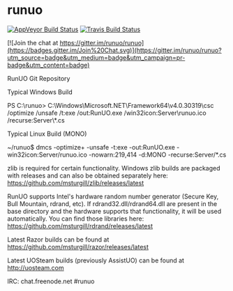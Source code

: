 runuo
=====

[![AppVeyor Build Status](https://ci.appveyor.com/api/projects/status/4tjo91e4qotjtsgq?svg=true)](https://ci.appveyor.com/project/ms/runuo) [![Travis Build Status](https://travis-ci.org/runuo/runuo.svg)](https://travis-ci.org/runuo/runuo)

[![Join the chat at https://gitter.im/runuo/runuo](https://badges.gitter.im/Join%20Chat.svg)](https://gitter.im/runuo/runuo?utm_source=badge&utm_medium=badge&utm_campaign=pr-badge&utm_content=badge)

RunUO Git Repository

Typical Windows Build

PS C:\runuo> C:\Windows\Microsoft.NET\Framework64\v4.0.30319\csc /optimize /unsafe /t:exe /out:RunUO.exe /win32icon:Server\runuo.ico /recurse:Server\\*.cs


Typical Linux Build (MONO)

~/runuo$ dmcs -optimize+ -unsafe -t:exe -out:RunUO.exe -win32icon:Server/runuo.ico -nowarn:219,414 -d:MONO -recurse:Server/*.cs


zlib is required for certain functionality. Windows zlib builds are packaged with releases and can also be obtained separately here: https://github.com/msturgill/zlib/releases/latest

RunUO supports Intel's hardware random number generator (Secure Key, Bull Mountain, rdrand, etc). If rdrand32.dll/rdrand64.dll are present in the base directory and the hardware supports that functionality, it will be used automatically. You can find those libraries here: https://github.com/msturgill/rdrand/releases/latest

Latest Razor builds can be found at https://github.com/msturgill/razor/releases/latest

Latest UOSteam builds (previously AssistUO) can be found at http://uosteam.com

IRC: chat.freenode.net #runuo
